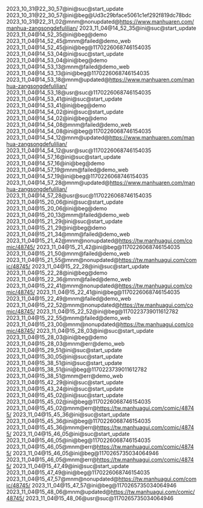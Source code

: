 2023_10_31@22_30_57@ini@suc@start_update
2023_10_31@22_30_57@ini@beg@Ud3c29bface5061c1ef292f819dc78bdc
2023_10_31@22_31_02@mnm@nonupdated@https://www.manhuaren.com/manhua-zangsongdefulilian/
2023_11_04@14_52_35@ini@suc@start_update
2023_11_04@14_52_35@ini@beg@demo
2023_11_04@14_52_45@mnm@failed@demo_web
2023_11_04@14_52_45@ini@beg@1170226068746154035
2023_11_04@14_53_04@ini@suc@start_update
2023_11_04@14_53_04@ini@beg@demo
2023_11_04@14_53_13@mnm@failed@demo_web
2023_11_04@14_53_13@ini@beg@1170226068746154035
2023_11_04@14_53_18@mnm@updated@https://www.manhuaren.com/manhua-zangsongdefulilian/
2023_11_04@14_53_18@usr@suc@1170226068746154035
2023_11_04@14_53_41@ini@suc@start_update
2023_11_04@14_53_41@ini@beg@demo
2023_11_04@14_54_02@ini@suc@start_update
2023_11_04@14_54_02@ini@beg@demo
2023_11_04@14_54_08@mnm@failed@demo_web
2023_11_04@14_54_08@ini@beg@1170226068746154035
2023_11_04@14_54_12@mnm@updated@https://www.manhuaren.com/manhua-zangsongdefulilian/
2023_11_04@14_54_12@usr@suc@1170226068746154035
2023_11_04@14_57_16@ini@suc@start_update
2023_11_04@14_57_16@ini@beg@demo
2023_11_04@14_57_19@mnm@failed@demo_web
2023_11_04@14_57_19@ini@beg@1170226068746154035
2023_11_04@14_57_28@mnm@updated@https://www.manhuaren.com/manhua-zangsongdefulilian/
2023_11_04@14_57_28@usr@suc@1170226068746154035
2023_11_04@15_20_06@ini@suc@start_update
2023_11_04@15_20_06@ini@beg@demo
2023_11_04@15_20_13@mnm@failed@demo_web
2023_11_04@15_21_29@ini@suc@start_update
2023_11_04@15_21_29@ini@beg@demo
2023_11_04@15_21_34@mnm@failed@demo_web
2023_11_04@15_21_42@mnm@nonupdated@https://tw.manhuagui.com/comic/48745/
2023_11_04@15_21_42@ini@beg@1170226068746154035
2023_11_04@15_21_50@mnm@failed@demo_web
2023_11_04@15_21_55@mnm@nonupdated@https://tw.manhuagui.com/comic/48745/
2023_11_04@15_22_28@ini@suc@start_update
2023_11_04@15_22_28@ini@beg@demo
2023_11_04@15_22_36@mnm@failed@demo_web
2023_11_04@15_22_41@mnm@nonupdated@https://tw.manhuagui.com/comic/48745/
2023_11_04@15_22_41@ini@beg@1170226068746154035
2023_11_04@15_22_49@mnm@failed@demo_web
2023_11_04@15_22_52@mnm@nonupdated@https://tw.manhuagui.com/comic/48745/
2023_11_04@15_22_52@ini@beg@1170223739011612782
2023_11_04@15_22_55@mnm@failed@demo_web
2023_11_04@15_23_00@mnm@nonupdated@https://tw.manhuagui.com/comic/48745/
2023_11_04@15_28_03@ini@suc@start_update
2023_11_04@15_28_03@ini@beg@demo
2023_11_04@15_28_03@mnm@err@demo_web
2023_11_04@15_29_51@ini@suc@start_update
2023_11_04@15_30_05@ini@suc@start_update
2023_11_04@15_38_51@ini@suc@start_update
2023_11_04@15_38_51@ini@beg@1170223739011612782
2023_11_04@15_38_51@mnm@err@demo_web
2023_11_04@15_42_29@ini@suc@start_update
2023_11_04@15_43_24@ini@suc@start_update
2023_11_04@15_45_02@ini@suc@start_update
2023_11_04@15_45_02@ini@beg@1170226068746154035
2023_11_04@15_45_02@mnm@err@https://tw.manhuagui.com/comic/48745/
2023_11_04@15_45_36@ini@suc@start_update
2023_11_04@15_45_36@ini@beg@1170226068746154035
2023_11_04@15_45_36@mnm@err@https://tw.manhuagui.com/comic/48745/
2023_11_04@15_46_05@ini@suc@start_update
2023_11_04@15_46_05@ini@beg@1170226068746154035
2023_11_04@15_46_05@mnm@err@https://tw.manhuagui.com/comic/48745/
2023_11_04@15_46_05@ini@beg@1170265735034064946
2023_11_04@15_46_05@mnm@err@https://tw.manhuagui.com/comic/48745/
2023_11_04@15_47_49@ini@suc@start_update
2023_11_04@15_47_49@ini@beg@1170226068746154035
2023_11_04@15_47_57@mnm@nonupdated@https://tw.manhuagui.com/comic/48745/
2023_11_04@15_47_57@ini@beg@1170265735034064946
2023_11_04@15_48_06@mnm@updated@https://tw.manhuagui.com/comic/48745/
2023_11_04@15_48_06@usr@suc@1170265735034064946
